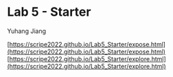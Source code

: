 # Lab 5 - Starter

Yuhang Jiang  

[https://scripe2022.github.io/Lab5_Starter/expose.html](https://scripe2022.github.io/Lab5_Starter/expose.html)  
[https://scripe2022.github.io/Lab5_Starter/explore.html](https://scripe2022.github.io/Lab5_Starter/explore.html)  